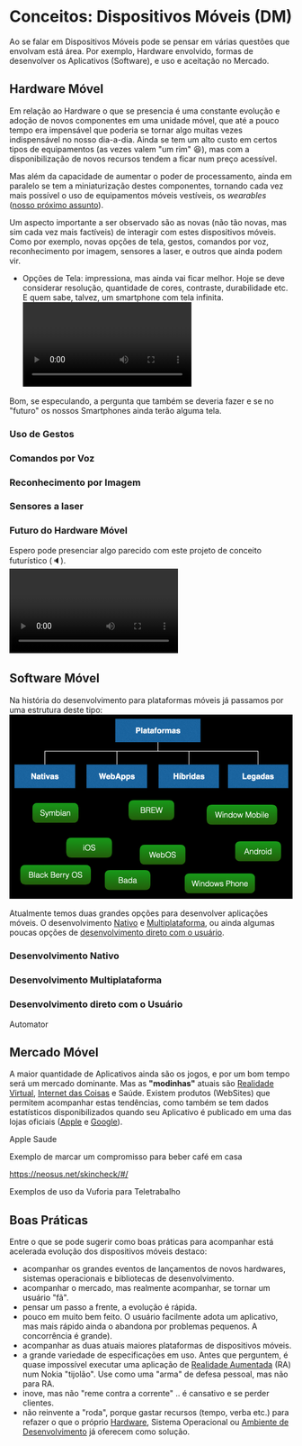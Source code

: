 # Conceitos: Dispositivos Móveis (DM)

Ao se falar em Dispositivos Móveis pode se pensar em várias questões que envolvam está área. Por exemplo, Hardware envolvido, formas de desenvolver os Aplicativos (Software), e uso e aceitação no Mercado.  

## Hardware Móvel

Em relação ao Hardware o que se presencia é uma constante evolução e adoção de novos componentes em uma unidade móvel, que até a pouco tempo era impensável que poderia se tornar algo muitas vezes indispensável no nosso dia-a-dia. Ainda se tem um alto custo em certos tipos de equipamentos (as vezes valem "um rim" 😆), mas com a disponibilização de novos recursos tendem a ficar num preço acessível.  

Mas além da capacidade de aumentar o poder de processamento, ainda em paralelo se tem a miniaturização destes componentes, tornando cada vez mais possível o uso de equipamentos móveis vestíveis, os _wearables_ ([nosso próximo assunto](./DispositivosVestiveis.md "nosso próximo assunto")).  

Um aspecto importante a ser observado são as novas (não tão novas, mas sim cada vez mais factíveis) de interagir com estes dispositivos móveis. Como por exemplo, novas opções de tela, gestos, comandos por voz, reconhecimento por imagem, sensores a laser, e outros que ainda podem vir.

- Opções de Tela: impressiona, mas ainda vai ficar melhor. Hoje se deve considerar resolução, quantidade de cores, contraste, durabilidade etc. E quem sabe, talvez, um smartphone com tela infinita.  
![Xiaomi MI Mix Alpha](./DispositivosMoveis_imgs/Xiaomi_Tela.mov "Xiaomi MI Mix Alpha")  

Bom, se especulando, a pergunta que também se deveria fazer e se no "futuro" os nossos Smartphones ainda terão alguma tela.  

### Uso de Gestos

### Comandos por Voz

### Reconhecimento por Imagem

### Sensores a laser

### Futuro do Hardware Móvel

Espero pode presenciar algo parecido com este projeto de conceito futurístico (🔈).  
![Smartphone Pulseira](./DispositivosMoveis_imgs/Smartphone_Pulseira.mov "Smartphone Pulseira")  

## Software Móvel

Na história do desenvolvimento para plataformas móveis já passamos por uma estrutura deste tipo:
![Desenvolvimento Passado](./DispositivosMoveis_imgs/Desenvolver_Opcoes.png "Desenvolvimento Passado")  

Atualmente temos duas grandes opções para desenvolver aplicações móveis. O desenvolvimento [Nativo](#desenvolvimento-nativo "Nativo") e [Multiplataforma](#desenvolvimento-multiplataforma "Multiplataforma"), ou ainda algumas poucas opções de [desenvolvimento direto com o usuário](#desenvolvimento-direto-com-o-usuário "desenvolvimento direto com o usuário").  

### Desenvolvimento Nativo

### Desenvolvimento Multiplataforma

### Desenvolvimento direto com o Usuário

Automator

## Mercado Móvel

A maior quantidade de Aplicativos ainda são os jogos, e por um bom tempo será um mercado dominante. Mas as **"modinhas"** atuais são [Realidade Virtual](./RealidadeVirtual.md "Realidade Virtual"), [Internet das Coisas](./InternetDasCoisas.md "Internet das Coisas") e Saúde. Existem produtos (WebSites) que permitem acompanhar estas tendências, como também se tem dados estatísticos disponibilizados quando seu Aplicativo é publicado em uma das lojas oficiais ([Apple](<https://apps.apple.com/> "Apple") e [Google](<https://play.google.com/store> "Google")).  


Apple Saude


Exemplo de marcar um compromisso para beber café em casa

https://neosus.net/skincheck/#/

Exemplos de uso da Vuforia para Teletrabalho

## Boas Práticas

Entre o que se pode sugerir como boas práticas para acompanhar está acelerada evolução dos dispositivos móveis destaco:

- acompanhar os grandes eventos de lançamentos de novos hardwares, sistemas operacionais e bibliotecas de desenvolvimento.
- acompanhar o mercado, mas realmente acompanhar, se tornar um usuário "fã".  
- pensar um passo a frente, a evolução é rápida.  
- pouco em muito bem feito. O usuário facilmente adota um aplicativo, mas mais rápido ainda o abandona por problemas pequenos. A concorrência é grande).  
- acompanhar as duas atuais maiores plataformas de dispositivos móveis.  
- a grande variedade de especificações em uso. Antes que perguntem, é quase impossível executar uma aplicação de [Realidade Aumentada](./RealidadeVirtual.md#realidade-virtual-aumentada-ra "Realidade Aumentada") (RA) num Nokia "tijolão". Use como uma "arma" de defesa pessoal, mas não para RA.  
- inove, mas não "reme contra a corrente" .. é cansativo e se perder clientes.  
- não reinvente a "roda", porque gastar recursos (tempo, verba etc.) para refazer o que o próprio [Hardware](#hardware-móvel "Hardware"), Sistema Operacional ou [Ambiente de Desenvolvimento](#software-móvel "Ambiente de Desenvolvimento") já oferecem como solução.  
